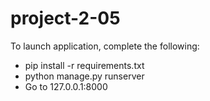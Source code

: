 # project-2-05

To launch application, complete the following:

- pip install -r requirements.txt
- python manage.py runserver
- Go to 127.0.0.1:8000